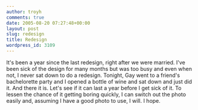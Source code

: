```yaml
---
author: troyh
comments: true
date: 2005-08-20 07:27:48+00:00
layout: post
slug: redesign
title: Redesign
wordpress_id: 3109
---
```


It's been a year since the last redesign, right after we were married. I've been sick of the design for many months but was too busy and even when not, I never sat down to do a redesign. Tonight, Gay went to a friend's bachelorette party and I opened a bottle of wine and sat down and just did it. And there it is. Let's see if it can last a year before I get sick of it. To lessen the chance of it getting boring quickly, I can switch out the photo easily and, assuming I have a good photo to use, I will. I hope.
